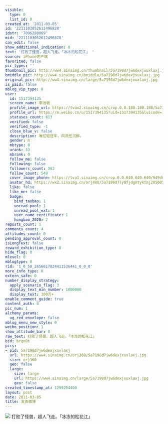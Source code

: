 ```yaml
---
visible:
  type: 0
  list_id: 0
created_at: '2011-03-05'
id: '2211103052612496828'
idstr: '7096288069'
mid: '2211103052612496828'
can_edit: false
show_additional_indication: 0
text: '打败了怪兽，超人飞走。「冰冻的松花江」 '
source: iPhone客户端
favorited: false
pic_types: ''
thumbnail_pic: http://ww4.sinaimg.cn/thumbnail/5a7198d7jw6dexjxuxlaxj.jpg
bmiddle_pic: http://ww4.sinaimg.cn/bmiddle/5a7198d7jw6dexjxuxlaxj.jpg
original_pic: http://ww4.sinaimg.cn/large/5a7198d7jw6dexjxuxlaxj.jpg
is_paid: false
mblog_vip_type: 0
user:
  id: 1517394135
  screen_name: 李消极
  profile_image_url: https://tvax2.sinaimg.cn/crop.0.0.180.180.180/5a7198d7ly8fjdgmtyktmj20500500so.jpg?KID=imgbed,tva&Expires=1606400236&ssig=3uIUDnZHXc
  profile_url: https://m.weibo.cn/u/1517394135?uid=1517394135&luicode=10000011&lfid=2304131517394135_-_WEIBO_SECOND_PROFILE_WEIBO
  statuses_count: 613
  verified: false
  verified_type: -1
  close_blue_v: false
  description: 唯忆轻狂年，风流任沉醉。
  gender: m
  mbtype: 0
  urank: 33
  mbrank: 0
  follow_me: false
  following: false
  followers_count: 362
  follow_count: 549
  cover_image_phone: https://tva1.sinaimg.cn/crop.0.0.640.640.640/549d0121tw1egm1kjly3jj20hs0hsq4f.jpg
  avatar_hd: https://wx2.sinaimg.cn/orj480/5a7198d7ly8fjdgmtyktmj20500500so.jpg
  like: false
  like_me: false
  badge:
    bind_taobao: 1
    unread_pool: 1
    unread_pool_ext: 1
    user_name_certificate: 1
    hongbao_2020: 2
reposts_count: 1
comments_count: 4
attitudes_count: 0
pending_approval_count: 0
isLongText: false
reward_exhibition_type: 0
hide_flag: 0
mlevel: 0
mblogtype: 0
rid: '1_0_50_2656617824411536441_0_0_0'
more_info_type: 0
extern_safe: 0
number_display_strategy:
  apply_scenario_flag: 3
  display_text_min_number: 1000000
  display_text: 100万+
enable_comment_guide: true
content_auth: 0
pic_num: 1
alchemy_params:
  ug_red_envelope: false
mblog_menu_new_style: 0
weibo_position: 1
show_attitude_bar: 0
raw_text: 打败了怪兽，超人飞走。「冰冻的松花江」 ​​​
bid: brqnOt
pics:
- pid: 5a7198d7jw6dexjxuxlaxj
  url: https://ww4.sinaimg.cn/orj360/5a7198d7jw6dexjxuxlaxj.jpg
  size: orj360
  geo: false
  large:
    size: large
    url: https://ww4.sinaimg.cn/large/5a7198d7jw6dexjxuxlaxj.jpg
    geo: false
created_timestamp_at: 1299254400
layout: post
date: 2011-03-05
title: 发表微博
---
```


![](http://ww4.sinaimg.cn/large/5a7198d7jw6dexjxuxlaxj.jpg)
打败了怪兽，超人飞走。「冰冻的松花江」 
